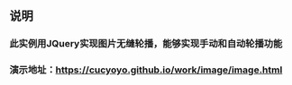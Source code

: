 ## 说明

### 此实例用JQuery实现图片无缝轮播，能够实现手动和自动轮播功能
### 演示地址：https://cucyoyo.github.io/work/image/image.html